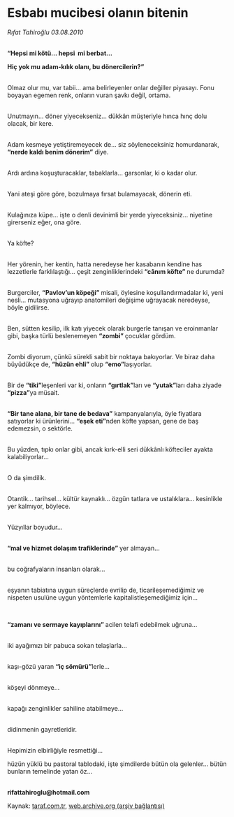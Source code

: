# Esbabı mucibesi olanın bitenin

*Rıfat Tahiroğlu 03.08.2010*

<div class="yazi"><p><b><br/>“Hepsi mi kötü… hepsi  mi berbat… </b></p>
<p><b>Hiç yok mu adam-kılık olanı, bu dönercilerin?”</b></p>
<p>            <br/>Olmaz olur mu, var tabii… ama belirleyenler onlar değiller piyasayı. Fonu boyayan egemen renk, onların vuran şavkı değil, ortama.</p>
<p>           <br/> Unutmayın… döner yiyecekseniz… dükkân müşteriyle hınca hınç dolu olacak, bir kere. </p>
<p>           <br/> Adam kesmeye yetiştiremeyecek de… siz söyleneceksiniz homurdanarak, <b>“nerde kaldı benim dönerim”</b> diye. </p>
<p>            <br/>Ardı ardına koşuşturacaklar, tabaklarla… garsonlar, ki o kadar olur. </p>
<p>            <br/>Yani ateşi göre göre, bozulmaya fırsat bulamayacak, dönerin eti. </p>
<p>            <br/>Kulağınıza küpe… işte o denli devinimli bir yerde yiyeceksiniz… niyetine girerseniz eğer, ona göre.</p>
<p>            <br/>Ya köfte? </p>
<p>            <br/>Her yörenin, her kentin, hatta neredeyse her kasabanın kendine has lezzetlerle farklılaştığı… çeşit zenginliklerindeki <b>“cânım köfte” </b>ne durumda?</p>
<p>            <br/>Burgerciler, <b>“Pavlov’un köpeği” </b>misali, öylesine koşullandırmadalar ki, yeni nesli… mutasyona uğrayıp anatomileri değişime uğrayacak neredeyse, böyle gidilirse.</p>
<p>            <br/>Ben, sütten kesilip, ilk katı yiyecek olarak burgerle tanışan ve eroinmanlar gibi, başka türlü beslenemeyen <b>“zombi” </b>çocuklar gördüm.</p>
<p>            <br/>Zombi diyorum, çünkü sürekli sabit bir noktaya bakıyorlar. Ve biraz daha büyüdükçe de, <b>“hüzün ehli” </b>olup <b>“emo”</b>laşıyorlar.</p>
<p>            <br/>Bir de <b>“tiki”</b>leşenleri var ki, onların <b>“gırtlak”</b>ları ve <b>“yutak”</b>ları daha ziyade <b>“pizza”</b>ya müsait.</p>
<p>            <br/><b>“Bir tane alana, bir tane de bedava”</b> kampanyalarıyla, öyle fiyatlara satıyorlar ki ürünlerini… <b>“eşek eti”</b>nden köfte yapsan, gene de baş edemezsin, o sektörle. </p>
<p>            <br/>Bu yüzden, tıpkı onlar gibi, ancak kırk-elli seri dükkânlı köfteciler ayakta kalabiliyorlar…</p>
<p>            <br/>O da şimdilik.</p>
<p>            <br/>Otantik… tarihsel… kültür kaynaklı… özgün tatlara ve ustalıklara… kesinlikle yer kalmıyor, böylece.</p>
<p>            <br/>Yüzyıllar boyudur… </p>
<p>            <br/><b>“mal ve hizmet dolaşım trafiklerinde” </b>yer almayan…</p>
<p>            <br/>bu coğrafyaların insanları olarak…</p>
<p>           <br/> eşyanın tabiatına uygun süreçlerde evrilip de, ticarileşemediğimiz ve nispeten usulüne uygun yöntemlerle kapitalistleşemediğimiz için… </p>
<p>            </p>
<p><b>“zamanı ve sermaye kayıplarını” </b>acilen telafi edebilmek uğruna… </p>
<p>            <br/>iki ayağımızı bir pabuca sokan telaşlarla…</p>
<p>            <br/>kaşı-gözü yaran <b>“iç sömürü”</b>lerle…</p>
<p>           <br/> köşeyi dönmeye…</p>
<p>            <br/>kapağı zenginlikler sahiline atabilmeye…</p>
<p>            <br/>didinmenin gayretleridir.</p>
<p>            <br/>Hepimizin elbirliğiyle resmettiği… </p>
<p>hüzün yüklü bu pastoral tablodaki, işte şimdilerde bütün ola gelenler… bütün bunların temelinde yatan öz…</p>
<p>            <br/><b>rifattahiroglu@hotmail.com</b></p>
</div>

Kaynak: [taraf.com.tr](http://www.taraf.com.tr:80/rifat-tahiroglu/makale-esbabi-mucibesi-olanin-bitenin.htm), [web.archive.org (arşiv bağlantısı)](http://web.archive.org/web/20100804204633/http://www.taraf.com.tr:80/rifat-tahiroglu/makale-esbabi-mucibesi-olanin-bitenin.htm)
